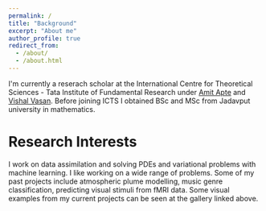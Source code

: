 ```yaml
---
permalink: /
title: "Background"
excerpt: "About me"
author_profile: true
redirect_from: 
  - /about/
  - /about.html
---
```


I'm currently a reserach scholar at the International Centre for Theoretical Sciences - Tata Institute of Fundamental Research under [Amit Apte](https://www.iiserpune.ac.in/research/department/data-science/people/faculty/regular-faculty/amit-apte/359) and [Vishal Vasan](https://www.icts.res.in/people/vishal-vasan). Before joining ICTS I obtained BSc and MSc from Jadavput university in mathematics. 


# Research Interests
I work on data assimilation and solving PDEs and variational problems with machine learning. I like working on a wide range of problems. Some of my past projects include atmospheric plume modelling, music genre classification, predicting visual stimuli from fMRI data. Some visual examples from my current projects can be seen at the gallery linked above.




